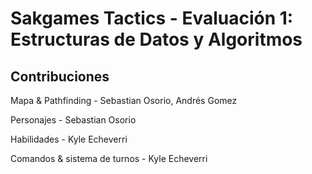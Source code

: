 # Sakgames Tactics - Evaluación 1: Estructuras de Datos y Algoritmos

## Contribuciones
Mapa & Pathfinding - Sebastian Osorio, Andrés Gomez

Personajes - Sebastian Osorio

Habilidades - Kyle Echeverri

Comandos & sistema de turnos - Kyle Echeverri

